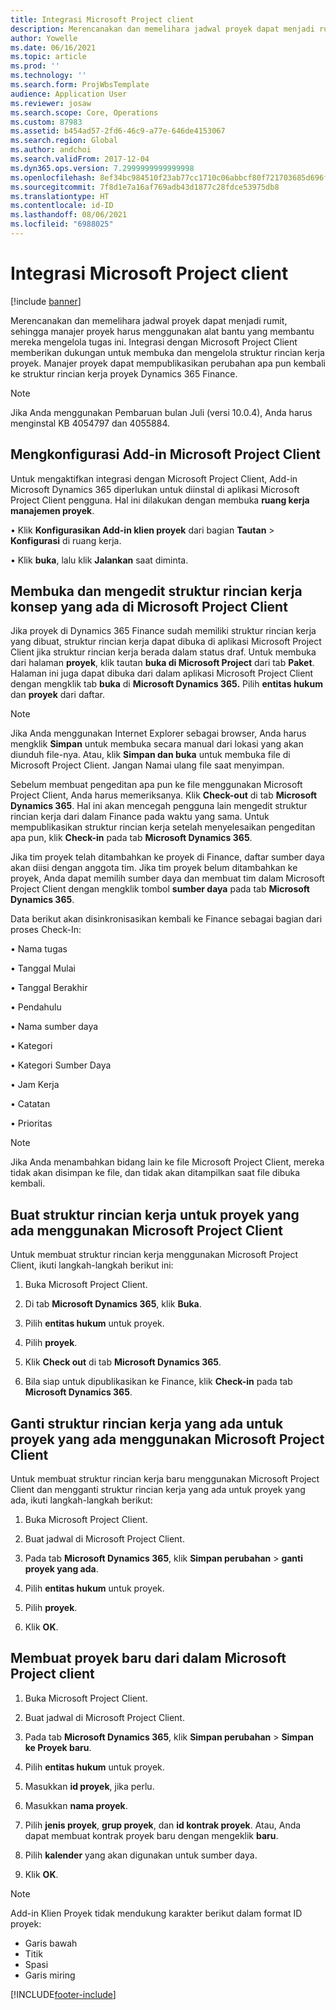 ```yaml
---
title: Integrasi Microsoft Project client
description: Merencanakan dan memelihara jadwal proyek dapat menjadi rumit, sehingga manajer proyek harus menggunakan alat bantu yang membantu mereka mengelola tugas ini. Integrasi dengan Microsoft Project Client memberikan dukungan untuk membuka dan mengelola struktur rincian kerja proyek.
author: Yowelle
ms.date: 06/16/2021
ms.topic: article
ms.prod: ''
ms.technology: ''
ms.search.form: ProjWbsTemplate
audience: Application User
ms.reviewer: josaw
ms.search.scope: Core, Operations
ms.custom: 87983
ms.assetid: b454ad57-2fd6-46c9-a77e-646de4153067
ms.search.region: Global
ms.author: andchoi
ms.search.validFrom: 2017-12-04
ms.dyn365.ops.version: 7.2999999999999998
ms.openlocfilehash: 8ef34bc984510f23ab77cc1710c06abbcf80f721703685d696fea28eeaddd732
ms.sourcegitcommit: 7f8d1e7a16af769adb43d1877c28fdce53975db8
ms.translationtype: HT
ms.contentlocale: id-ID
ms.lasthandoff: 08/06/2021
ms.locfileid: "6988025"
---
```

# <a name="microsoft-project-client-integration"></a>Integrasi Microsoft Project client

[!include [banner](../includes/banner.md)]

Merencanakan dan memelihara jadwal proyek dapat menjadi rumit, sehingga manajer proyek harus menggunakan alat bantu yang membantu mereka mengelola tugas ini. Integrasi dengan Microsoft Project Client memberikan dukungan untuk membuka dan mengelola struktur rincian kerja proyek. Manajer proyek dapat mempublikasikan perubahan apa pun kembali ke struktur rincian kerja proyek Dynamics 365 Finance.

> [!NOTE]
> Jika Anda menggunakan Pembaruan bulan Juli (versi 10.0.4), Anda harus menginstal KB 4054797 dan 4055884.

## <a name="configure-the-microsoft-project-client-add-in"></a>Mengkonfigurasi Add-in Microsoft Project Client
Untuk mengaktifkan integrasi dengan Microsoft Project Client, Add-in Microsoft Dynamics 365 diperlukan untuk diinstal di aplikasi Microsoft Project Client pengguna. Hal ini dilakukan dengan membuka **ruang kerja manajemen proyek**.

•   Klik **Konfigurasikan Add-in klien proyek** dari bagian **Tautan** > **Konfigurasi** di ruang kerja.

•   Klik **buka**, lalu klik **Jalankan** saat diminta.

## <a name="open-and-edit-an-existing-draft-work-breakdown-structure-in-microsoft-project-client"></a>Membuka dan mengedit struktur rincian kerja konsep yang ada di Microsoft Project Client
Jika proyek di Dynamics 365 Finance sudah memiliki struktur rincian kerja yang dibuat, struktur rincian kerja dapat dibuka di aplikasi Microsoft Project Client jika struktur rincian kerja berada dalam status draf. Untuk membuka dari halaman **proyek**, klik tautan **buka di Microsoft Project** dari tab **Paket**. Halaman ini juga dapat dibuka dari dalam aplikasi Microsoft Project Client dengan mengklik tab **buka** di **Microsoft Dynamics 365.** Pilih **entitas hukum** dan **proyek** dari daftar.

> [!NOTE]
> Jika Anda menggunakan Internet Explorer sebagai browser, Anda harus mengklik **Simpan** untuk membuka secara manual dari lokasi yang akan diunduh file-nya. Atau, klik **Simpan dan buka** untuk membuka file di Microsoft Project Client. Jangan Namai ulang file saat menyimpan.

Sebelum membuat pengeditan apa pun ke file menggunakan Microsoft Project Client, Anda harus memeriksanya. Klik **Check-out** di tab **Microsoft Dynamics 365**. Hal ini akan mencegah pengguna lain mengedit struktur rincian kerja dari dalam Finance pada waktu yang sama. Untuk mempublikasikan struktur rincian kerja setelah menyelesaikan pengeditan apa pun, klik **Check-in** pada tab **Microsoft Dynamics 365**.

Jika tim proyek telah ditambahkan ke proyek di Finance, daftar sumber daya akan diisi dengan anggota tim. Jika tim proyek belum ditambahkan ke proyek, Anda dapat memilih sumber daya dan membuat tim dalam Microsoft Project Client dengan mengklik tombol **sumber daya** pada tab **Microsoft Dynamics 365**. 

Data berikut akan disinkronisasikan kembali ke Finance sebagai bagian dari proses Check-In:

•   Nama tugas

•   Tanggal Mulai

•   Tanggal Berakhir

•   Pendahulu

•   Nama sumber daya

•   Kategori

•   Kategori Sumber Daya

•   Jam Kerja

•   Catatan

•   Prioritas

> [!NOTE]
> Jika Anda menambahkan bidang lain ke file Microsoft Project Client, mereka tidak akan disimpan ke file, dan tidak akan ditampilkan saat file dibuka kembali.

## <a name="create-the-work-breakdown-structure-for-an-existing-project-using-microsoft-project-client"></a>Buat struktur rincian kerja untuk proyek yang ada menggunakan Microsoft Project Client
Untuk membuat struktur rincian kerja menggunakan Microsoft Project Client, ikuti langkah-langkah berikut ini:


1.  Buka Microsoft Project Client.

2.  Di tab **Microsoft Dynamics 365**, klik **Buka**.

3.  Pilih **entitas hukum** untuk proyek.

4.  Pilih **proyek**.

5.  Klik **Check out** di tab **Microsoft Dynamics 365**.

6.  Bila siap untuk dipublikasikan ke Finance, klik **Check-in** pada tab **Microsoft Dynamics 365**.

## <a name="replace-the-existing-work-breakdown-structure-for-an-existing-project-using-microsoft-project-client"></a>Ganti struktur rincian kerja yang ada untuk proyek yang ada menggunakan Microsoft Project Client
Untuk membuat struktur rincian kerja baru menggunakan Microsoft Project Client dan mengganti struktur rincian kerja yang ada untuk proyek yang ada, ikuti langkah-langkah berikut:

1.  Buka Microsoft Project Client.

2.  Buat jadwal di Microsoft Project Client.

3.  Pada tab **Microsoft Dynamics 365**, klik **Simpan perubahan** > **ganti proyek yang ada**.

4.  Pilih **entitas hukum** untuk proyek.

5.  Pilih **proyek**.

6.  Klik **OK**.

## <a name="create-a-new-project-from-within-microsoft-project-client"></a>Membuat proyek baru dari dalam Microsoft Project client


1.  Buka Microsoft Project Client.

2.  Buat jadwal di Microsoft Project Client.

3.  Pada tab **Microsoft Dynamics 365**, klik **Simpan perubahan** > **Simpan ke Proyek baru**.

4.  Pilih **entitas hukum** untuk proyek.

5.  Masukkan **id proyek**, jika perlu.

6.  Masukkan **nama proyek**.

7.  Pilih **jenis proyek**, **grup proyek**, dan **id kontrak proyek**. Atau, Anda dapat membuat kontrak proyek baru dengan mengeklik **baru**.

8.  Pilih **kalender** yang akan digunakan untuk sumber daya.

11. Klik **OK**.

> [!NOTE]
> Add-in Klien Proyek tidak mendukung karakter berikut dalam format ID proyek:
> 
>   - Garis bawah
>   - Titik
>   - Spasi
>   - Garis miring

[!INCLUDE[footer-include](../includes/footer-banner.md)]
